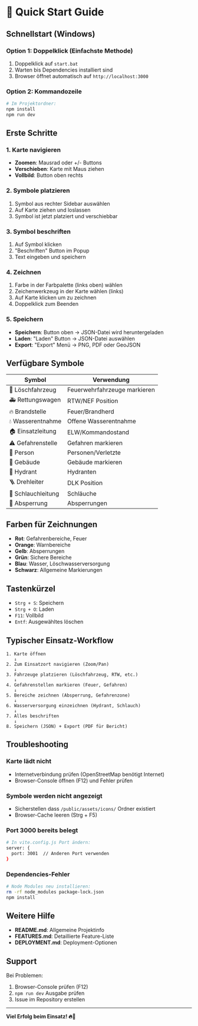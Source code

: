 # 🚀 Quick Start Guide

## Schnellstart (Windows)

### Option 1: Doppelklick (Einfachste Methode)
1. Doppelklick auf `start.bat`
2. Warten bis Dependencies installiert sind
3. Browser öffnet automatisch auf `http://localhost:3000`

### Option 2: Kommandozeile
```bash
# Im Projektordner:
npm install
npm run dev
```

## Erste Schritte

### 1. Karte navigieren
- **Zoomen**: Mausrad oder +/- Buttons
- **Verschieben**: Karte mit Maus ziehen
- **Vollbild**: Button oben rechts

### 2. Symbole platzieren
1. Symbol aus rechter Sidebar auswählen
2. Auf Karte ziehen und loslassen
3. Symbol ist jetzt platziert und verschiebbar

### 3. Symbol beschriften
1. Auf Symbol klicken
2. "Beschriften" Button im Popup
3. Text eingeben und speichern

### 4. Zeichnen
1. Farbe in der Farbpalette (links oben) wählen
2. Zeichenwerkzeug in der Karte wählen (links)
3. Auf Karte klicken um zu zeichnen
4. Doppelklick zum Beenden

### 5. Speichern
- **Speichern**: Button oben → JSON-Datei wird heruntergeladen
- **Laden**: "Laden" Button → JSON-Datei auswählen
- **Export**: "Export" Menü → PNG, PDF oder GeoJSON

## Verfügbare Symbole

| Symbol | Verwendung |
|--------|-----------|
| 🚒 Löschfahrzeug | Feuerwehrfahrzeuge markieren |
| 🚑 Rettungswagen | RTW/NEF Position |
| 🔥 Brandstelle | Feuer/Brandherd |
| 💧 Wasserentnahme | Offene Wasserentnahme |
| 🏠 Einsatzleitung | ELW/Kommandostand |
| ⚠️ Gefahrenstelle | Gefahren markieren |
| 👤 Person | Personen/Verletzte |
| 🏢 Gebäude | Gebäude markieren |
| 🚰 Hydrant | Hydranten |
| 🪜 Drehleiter | DLK Position |
| 🔗 Schlauchleitung | Schläuche |
| 🚧 Absperrung | Absperrungen |

## Farben für Zeichnungen

- **Rot**: Gefahrenbereiche, Feuer
- **Orange**: Warnbereiche
- **Gelb**: Absperrungen
- **Grün**: Sichere Bereiche
- **Blau**: Wasser, Löschwasserversorgung
- **Schwarz**: Allgemeine Markierungen

## Tastenkürzel

- `Strg + S`: Speichern
- `Strg + O`: Laden
- `F11`: Vollbild
- `Entf`: Ausgewähltes löschen

## Typischer Einsatz-Workflow

```
1. Karte öffnen
   ↓
2. Zum Einsatzort navigieren (Zoom/Pan)
   ↓
3. Fahrzeuge platzieren (Löschfahrzeug, RTW, etc.)
   ↓
4. Gefahrenstellen markieren (Feuer, Gefahren)
   ↓
5. Bereiche zeichnen (Absperrung, Gefahrenzone)
   ↓
6. Wasserversorgung einzeichnen (Hydrant, Schlauch)
   ↓
7. Alles beschriften
   ↓
8. Speichern (JSON) + Export (PDF für Bericht)
```

## Troubleshooting

### Karte lädt nicht
- Internetverbindung prüfen (OpenStreetMap benötigt Internet)
- Browser-Console öffnen (F12) und Fehler prüfen

### Symbole werden nicht angezeigt
- Sicherstellen dass `/public/assets/icons/` Ordner existiert
- Browser-Cache leeren (Strg + F5)

### Port 3000 bereits belegt
```bash
# In vite.config.js Port ändern:
server: {
  port: 3001  // Anderen Port verwenden
}
```

### Dependencies-Fehler
```bash
# Node Modules neu installieren:
rm -rf node_modules package-lock.json
npm install
```

## Weitere Hilfe

- **README.md**: Allgemeine Projektinfo
- **FEATURES.md**: Detaillierte Feature-Liste
- **DEPLOYMENT.md**: Deployment-Optionen

## Support

Bei Problemen:
1. Browser-Console prüfen (F12)
2. `npm run dev` Ausgabe prüfen
3. Issue im Repository erstellen

---

**Viel Erfolg beim Einsatz! 🔥🚒**
